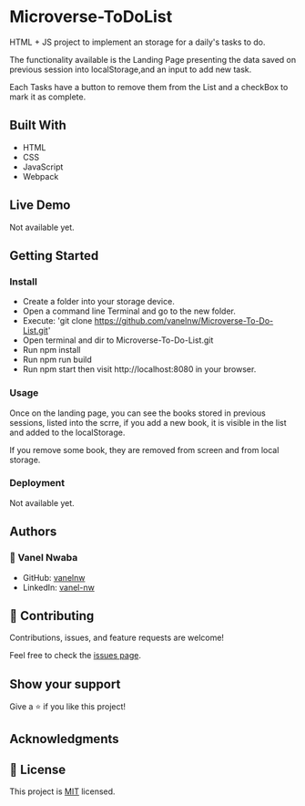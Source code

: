 # Microverse-ToDoList

HTML + JS project to implement an storage for a daily's tasks to do.

The functionality available is the Landing Page presenting the data saved on previous session into localStorage,and an input to add new task.

Each Tasks have a button to remove them from the List and a checkBox to mark it as complete.

## Built With

- HTML
- CSS
- JavaScript
- Webpack

## Live Demo

Not available yet.

## Getting Started

### Install

- Create a folder into your storage device.
- Open a command line Terminal and go to the new folder.
- Execute: 'git clone https://github.com/vanelnw/Microverse-To-Do-List.git'
- Open terminal and dir to Microverse-To-Do-List.git
- Run npm install 
- Run npm run build
- Run npm start then visit http://localhost:8080 in your browser.

### Usage

Once on the landing page, you can see the books stored in previous sessions, listed into the scrre, if you add a new book, it is visible in the list and added to the localStorage.

If you remove some book, they are removed from screen and from local storage.

### Deployment

Not available yet.

## Authors

### 👤 Vanel Nwaba

- GitHub: [vanelnw](https://github.com/vanelnw)
- LinkedIn: [vanel-nw](https://www.linkedin.com/in/vanel-nw)

## 🤝 Contributing

Contributions, issues, and feature requests are welcome!

Feel free to check the [issues page](../../issues/).

## Show your support

Give a ⭐️ if you like this project!

## Acknowledgments

## 📝 License

This project is [MIT](./LICENSE) licensed.